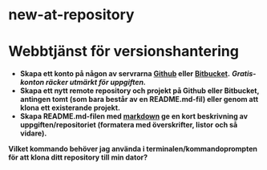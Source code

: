 # new-at-repository
# Webbtjänst för versionshantering 
* **Skapa ett konto på någon av servrarna [Github](www.github.com) eller [Bitbucket](www.bitbucket.com).** _**Gratis-konton räcker utmärkt för uppgiften.**_ 
* **Skapa ett nytt remote repository och projekt på Github eller Bitbucket, antingen tomt (som bara består av en **README.md-fil**) eller genom att klona ett existerande projekt.**
* **Skapa **README.md-filen** med [markdown](www.markdownguide.org) ge en kort beskrivning av uppgiften/repositoriet (formatera med överskrifter, listor och så vidare).** 

**Vilket kommando behöver jag använda i terminalen/kommandoprompten för att klona ditt repository till min dator?**
